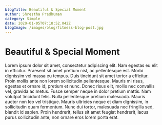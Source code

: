 ```yaml
---
blogTitle: Beautiful & Special Moment
author: Shrestha Pradhuman
category: Simple
date: 2020-01-05T07:18:52.042Z
blogImage: /images/blog/fitness-blog-post.jpg
---
```


# Beautiful & Special Moment
Lorem ipsum dolor sit amet, consectetur adipiscing elit. Nam egestas eu elit in efficitur. Praesent sit amet pretium nisl, ac pellentesque est. Morbi dignissim vel massa eu tempus. Duis tincidunt sit amet tortor a efficitur. Proin mollis ante non lorem sollicitudin pellentesque. Mauris mi risus, egestas et ornare id, pretium et nunc. Donec risus elit, mollis nec convallis vel, gravida ac metus. Fusce semper neque in dolor pretium mattis. Nam volutpat tincidunt felis. Nulla pellentesque pretium malesuada. Mauris auctor non leo vel tristique. Mauris ultricies neque et diam dignissim, in sollicitudin quam fermentum. Nunc dui tortor, malesuada nec fringilla sed, blandit id sapien. Proin hendrerit, tellus sit amet feugiat hendrerit, lacus purus sollicitudin ante, non ornare eros lorem porta erat.


